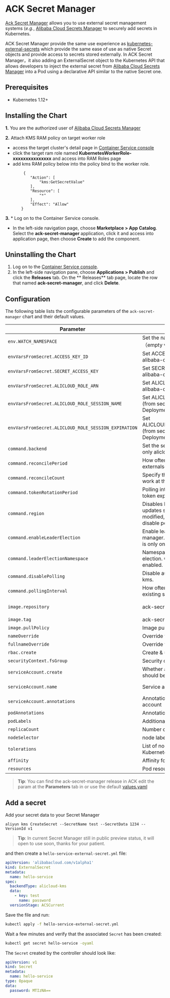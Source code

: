 # ACK Secret Manager

[Ack Secret Manager](https://github.com/acs/ack-secret-manager) allows you to use external secret management systems (*e.g.*, [Alibaba Cloud Secrets Manager](https://help.aliyun.com/document_detail/152001.html?spm=a2c4g.11174283.6.578.4e0f7c681F2t9V) to securely add secrets in Kubernetes. 

ACK Secret Manager provide the same use experience as [kubernetes-external-secrets](https://github.com/godaddy/kubernetes-external-secrets) which provide the same ease of use as native Secret objects and provide access to secrets stored externally. In ACK Secret Manager，it also adding an ExternalSecret object to the Kubernetes API that allows developers to inject the external secret from [Alibaba Cloud Secrets Manager](https://help.aliyun.com/document_detail/152001.html?spm=a2c4g.11174283.6.578.4e0f7c681F2t9V) into a Pod using a declarative API similar to the native Secret one.


## Prerequisites

* Kubernetes 1.12+

## Installing the Chart

**1.** You are the authorized user of [Alibaba Cloud Secrets Manager](https://www.alibabacloud.com/help/doc-detail/152001.htm?spm=a2c63.p38356.b99.33.120e4107vpBRBO)
 
**2.** Attach KMS RAM policy on target worker role

 - access the target cluster's detail page in [Container Service console](https://cs.console.aliyun.com/)
 - click the target ram role named **KubernetesWorkerRole-xxxxxxxxxxxxxxx** and access into RAM Roles page
 - add kms RAM policy below into the policy bind to the worker role.
 
 ```
         {
            "Action": [
                "kms:GetSecretValue"
            ],
            "Resource": [
                "*"
            ],
            "Effect": "Allow"
        }
 ```

**3.** * Log on to the      Container Service console.

* In the left-side navigation page, choose **Marketplace > App Catalog**. Select the **ack-secret-manager** application, click it and access into application page, then choose **Create** to add the component.

## Uninstalling the Chart

1. Log on to the [Container Service console](https://cs.console.aliyun.com/).
2. In the left-side      navigation pane, choose **Applications      > Publish** and click the **Releases**      tab. On the ** Releases** tab page,      locate the row that named **ack-secret-manager**, and click **Delete**.


## Configuration

The following table lists the configurable parameters of the `ack-secret-manager` chart and their default values.

| Parameter                            | Description                                                  | Default                                                 |
| ------------------------------------ | ------------------------------------------------------------ | ------------------------------------------------------- |
| `env.WATCH_NAMESPACE`                     | Set the namespaces operator watch（empty value means all-namespaces）                    |                                           |
| `envVarsFromSecret.ACCESS_KEY_ID`     | Set ACCESS_KEY_ID (from secret alibaba-credentials) in Deployment Pod      |                                                         |
| `envVarsFromSecret.SECRET_ACCESS_KEY`     | Set SECRET_ACCESS_KEY (from secret alibaba-credentials) in Deployment Pod      |                                                         |
| `envVarsFromSecret.ALICLOUD_ROLE_ARN`     | Set ALICLOUD_ROLE_ARN (from secret alibaba-credentials) in Deployment Pod      |                                                         |
| `envVarsFromSecret.ALICLOUD_ROLE_SESSION_NAME`     | Set ALICLOUD_ROLE_SESSION_NAME (from secret alibaba-credentials) in Deployment Pod      |                                                         |
| `envVarsFromSecret.ALICLOUD_ROLE_SESSION_EXPIRATION`     | Set ALICLOUD_ROLE_SESSION_EXPIRATION (from secret alibaba-credentials) in Deployment Pod      |                                                         |
| `command.backend`                           | Set the secret management backend, only alicloud-kms supported                              | `alicloud-kms`                                                  |
| `command.reconcilePeriod`                        | How often the controller will re-queue externalsecret events           | `5s`                                                  |
| `command.reconcileCount`           | Specify the max concurrency reconcile work at the same time  | `1`          |
| `command.tokenRotationPeriod`   | Polling interval to check kms client sts token expiration time.           | `120s`                                                 |
| `command.region `                          | Disables backend polling and only updates secrets when ExternalSecret is modified, setting this to any value will disable polling               | `cn-hangzhou`                                  |
| `command.enableLeaderElection `     | Enable leader election for controller manager. Enabling this will ensure there is only one active controller manager.     |   true                                                      |
| `command.leaderElectionNamespace `     | Namespace used to perform leader election. Only used if leader election is enabled.    |   `kube-system`                                                   |
| `command.disablePolling `     | Disable auto polling external secret from kms.     |   false                                                      |
| `command.pollingInterval `     | How often the controller will sync existing secret from kms.     |   `120s`                                                      |
| `image.repository`                   | ack-secret-manager Image name                       | `acs/ack-secret-manager`                   |
| `image.tag`                          | ack-secret-manager Image tag | `v0.0.1`                                                 |
| `image.pullPolicy`                   | Image pull policy                                            | `Always`                                          |
| `nameOverride`                   | Override the name of app                                            | `nil`                                          |
| `fullnameOverride`                   | Override the full name of app                                            | `nil`                                          |
| `rbac.create`                        | Create & use RBAC resources                                  | `true`                                                  |
| `securityContext.fsGroup`            | Security context for the container                           | `{}`                                                    |
| `serviceAccount.create`              | Whether a new service account name should be created.        | `true`                                                  |
| `serviceAccount.name`                | Service account to be used.                                  | automatically generated                                 |
| `serviceAccount.annotations`         | Annotations to be added to service account                   | `nil`                                                   |
| `podAnnotations`                     | Annotations to be added to pods                              | `{}`                                                    |
| `podLabels`                          | Additional labels to be added to pods                        | `{}`                                                    |
| `replicaCount`                       | Number of replicas                                           | `1`                                                     |
| `nodeSelector`                       | node labels for pod assignment                               | `{}`                                                    |
| `tolerations`                        | List of node taints to tolerate (requires Kubernetes >= 1.6) | `[]`                                                    |
| `affinity`                           | Affinity for pod assignment                                  | `{}`                                                    |
| `resources`                          | Pod resource requests & limits                               | `{}`                                                    |


> **Tip**: You can find the ack-secret-manager release in ACK  edit the param at the **Parameters** tab in    or use the default [values.yaml](https://github.com/AliyunContainerService/ack-secret-manager/blob/master/charts/ack-secret-manager/values.yaml)

## Add a secret

Add your secret data to your Secret Manager 

```
aliyun kms CreateSecret --SecretName test --SecretData 1234 --VersionId v1

```

> **Tip**: In current Secret Manager still in public preview status, it will open to use soon, thanks for your patient.

and then create a `hello-service-external-secret.yml` file:

```yml
apiVersion: 'alibabacloud.com/v1alpha1'
kind: ExternalSecret
metadata:
  name: hello-service
spec:
  backendType: alicloud-kms
  data:
    - key: test
      name: password
  versionStage: ACSCurrent
```

Save the file and run:

```sh
kubectl apply -f hello-service-external-secret.yml
```

Wait a few minutes and verify that the associated `Secret` has been created:

```sh
kubectl get secret hello-service -oyaml
```

The `Secret` created by the controller should look like:

```yml
apiVersion: v1
kind: Secret
metadata:
  name: hello-service
type: Opaque
data:
  password: MTIzNA==
```

